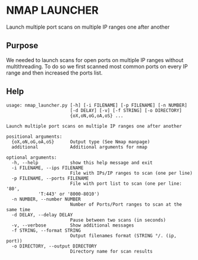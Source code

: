 # NMAP LAUNCHER

Launch multiple port scans on multiple IP ranges one after another

## Purpose

We needed to launch scans for open ports on multiple IP ranges without
multithreading. To do so we first scanned most common ports on every IP range
and then increased the ports list.

## Help

```
usage: nmap_launcher.py [-h] [-i FILENAME] [-p FILENAME] [-n NUMBER]
                        [-d DELAY] [-v] [-f STRING] [-o DIRECTORY]
                        {oX,oN,oG,oA,oS} ...

Launch multiple port scans on multiple IP ranges one after another

positional arguments:
  {oX,oN,oG,oA,oS}      Output type (See Nmap manpage)
  additional            Additional arguments for nmap

optional arguments:
  -h, --help            show this help message and exit
  -i FILENAME, --ips FILENAME
                        File with IPs/IP ranges to scan (one per line)
  -p FILENAME, --ports FILENAME
                        File with port list to scan (one per line: '80',
			'T:443' or '8000-8010')
  -n NUMBER, --number NUMBER
                        Number of Ports/Port ranges to scan at the same time
  -d DELAY, --delay DELAY
                        Pause between two scans (in seconds)
  -v, --verbose         Show additional messages
  -f STRING, --format STRING
                        Output filenames format (STRING °/. (ip, port))
  -o DIRECTORY, --output DIRECTORY
                        Directory name for scan results
```
